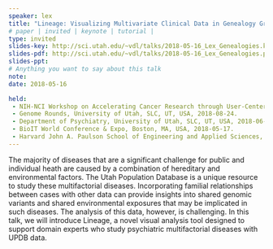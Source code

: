 ```yaml
---
speaker: lex
title: "Lineage: Visualizing Multivariate Clinical Data in Genealogy Graphs"
# paper | invited | keynote | tutorial |
type: invited
slides-key: http://sci.utah.edu/~vdl/talks/2018-05-16_Lex_Genealogies.key
slides-pdf: http://sci.utah.edu/~vdl/talks/2018-05-16_Lex_Genealogies.pdf
slides-ppt:
# Anything you want to say about this talk
note:
date: 2018-05-16

held: 
 - NIH-NCI Workshop on Accelerating Cancer Research through User-Centered Software Design, Washington, DC, USA, 2019-01-07.
 - Genome Rounds, University of Utah, SLC, UT, USA, 2018-08-24. 
 - Department of Psychiatry, University of Utah, SLC, UT, USA, 2018-06-05.
 - BioIT World Conference & Expo, Boston, MA, USA, 2018-05-17.
 - Harvard John A. Paulson School of Engineering and Applied Sciences, Harvard University, Cambridge, MA, USA, 2018-05-16.
---
```


The majority of diseases that are a significant challenge for public and individual heath are caused by a combination of hereditary and environmental factors. The Utah Population Database is a unique resource to study these multifactorial diseases. Incorporating familial relationships between cases with other data can provide insights into shared genomic variants and shared environmental exposures that may be implicated in such diseases. The analysis of this data, however, is challenging. In this talk, we will introduce Lineage, a novel visual analysis tool designed to support domain experts who study psychiatric multifactorial diseases with UPDB data.




